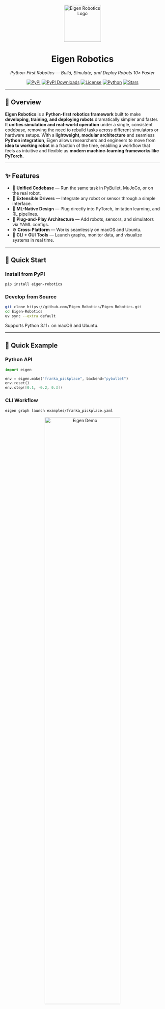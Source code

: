 <p align="center">
  <img src="assets/eigen_logo.svg" alt="Eigen Robotics Logo" width="120"/>
</p>

<h1 align="center">Eigen Robotics</h1>

<p align="center">
  <em>Python-First Robotics — Build, Simulate, and Deploy Robots 10× Faster</em>
</p>

<p align="center">
  <a href="https://pypi.org/project/eigen-robotics/"><img src="https://img.shields.io/pypi/v/eigen-robotics.svg?color=FF66B2" alt="PyPI"></a>
  <a href="https://pypi.org/project/eigen-robotics/"><img src="https://img.shields.io/pypi/dm/eigen-robotics.svg?color=44cc11" alt="PyPI Downloads"></a>
  <a href="https://github.com/Eigen-Robotics/Eigen-Robotics/blob/main/LICENSE"><img src="https://img.shields.io/github/license/Eigen-Robotics/Eigen-Robotics?color=lightgrey" alt="License"></a>
  <a href="#"><img src="https://img.shields.io/badge/python-3.11+-blue.svg" alt="Python"></a>
  <a href="#"><img src="https://img.shields.io/github/stars/Eigen-Robotics/Eigen-Robotics?style=social" alt="Stars"></a>
</p>

---

## 🧭 Overview

**Eigen Robotics** is a **Python-first robotics framework** built to make **developing, training, and deploying robots** dramatically simpler and faster. It **unifies simulation and real-world operation** under a single, consistent codebase, removing the need to rebuild tasks across different simulators or hardware setups. With a **lightweight, modular architecture** and seamless **Python integration**, Eigen allows researchers and engineers to move from **idea to working robot** in a fraction of the time, enabling a workflow that feels as intuitive and flexible as **modern machine-learning frameworks like PyTorch**.

---

## ✨ Features

- 🚀 **Unified Codebase** — Run the same task in PyBullet, MuJoCo, or on the real robot.
- 🔌 **Extensible Drivers** — Integrate any robot or sensor through a simple interface.
- 🧠 **ML-Native Design** — Plug directly into PyTorch, imitation learning, and RL pipelines.
- 🧩 **Plug-and-Play Architecture** — Add robots, sensors, and simulators via YAML configs.
- ⚙️ **Cross-Platform** — Works seamlessly on macOS and Ubuntu.
- 🧰 **CLI + GUI Tools** — Launch graphs, monitor data, and visualize systems in real time.


---

## 🚀 Quick Start

### Install from PyPI
```bash
pip install eigen-robotics
```

### Develop from Source
```bash
git clone https://github.com/Eigen-Robotics/Eigen-Robotics.git
cd Eigen-Robotics
uv sync --extra default
```
Supports Python 3.11+ on macOS and Ubuntu.

---

## 🧪 Quick Example

### Python API
```python
import eigen

env = eigen.make("franka_pickplace", backend="pybullet")
env.reset()
env.step([0.1, -0.2, 0.3])
```

### CLI Workflow
```bash
eigen graph launch examples/franka_pickplace.yaml
```

<p align="center">
  <img src="assets/demo.gif" alt="Eigen Demo" width="70%"/>
</p>

---

## 🧱 Project Layout
```text
eigen-robotics/
├── packages/
│   ├── eigen_framework/
│   ├── eigen_types/
│   ├── eigen_franka/
│   └── eigen_sensors/
├── examples/
├── docs/
└── README.md
```

---

## 🧩 Configuration Example
```yaml
robot:
  type: franka
  backend: pybullet

sensors:
  - type: realsense
    topic: /camera/rgb
```

---

## 🤝 Contributing

We welcome contributions of all sizes. Before opening a PR:

```bash
pytest -v
ruff check .
```

See `CONTRIBUTING.md` for full guidelines.

---

## 📚 Documentation & Links

- 📘 Documentation: coming soon
- 🌍 Website: coming soon
- 💬 Discord: coming soon

---

## 📄 License

Released under the [Eigen Robotics Academic License (ERAL) v1.0](LICENSE), which permits academic and personal educational use only. Commercial usage and any use by companies or other for-profit entities is prohibited.

<p align="center">
  <em>“Turn concepts into robots — Python-first, modular, and fast.”</em>
</p>
